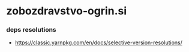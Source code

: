 # zobozdravstvo-ogrin.si

### deps resolutions
- https://classic.yarnpkg.com/en/docs/selective-version-resolutions/
